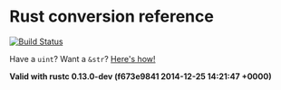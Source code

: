 # Rust conversion reference

[![Build Status](https://travis-ci.org/carols10cents/rust-conversion-reference.svg?branch=gh-pages)](https://travis-ci.org/carols10cents/rust-conversion-reference)

Have a `uint`? Want a `&str`? [Here's how!](http://carols10cents.github.io/rust-conversion-reference)

**Valid with rustc 0.13.0-dev (f673e9841 2014-12-25 14:21:47 +0000)**